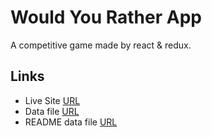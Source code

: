 # Would You Rather App

A competitive game made by react & redux.

## Links

* Live Site [URL](https://infallible-easley-76f945.netlify.app)
* Data file [URL](src/utils/_DATA.js)
* README data file [URL](src/utils/DATA_README.md)

